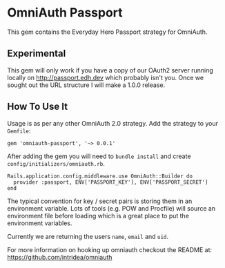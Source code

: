 # OmniAuth Passport

This gem contains the Everyday Hero Passport strategy for OmniAuth.

## Experimental

This gem will only work if you have a copy of our OAuth2 server running locally on http://passport.edh.dev which probably isn't you. Once we sought out the URL structure I will make a 1.0.0 release.

## How To Use It

Usage is as per any other OmniAuth 2.0 strategy. Add the strategy to your `Gemfile`:

    gem 'omniauth-passport', '~> 0.0.1'

After adding the gem you will need to `bundle install` and create `config/initializers/omniauth.rb`.

    Rails.application.config.middleware.use OmniAuth::Builder do
      provider :passport, ENV['PASSPORT_KEY'], ENV['PASSPORT_SECRET']
    end

The typical convention for key / secret pairs is storing them in an environment variable. Lots of tools (e.g. POW and Procfile) will source an environment file before loading which is a great place to put the environment variables.

Currently we are returning the users `name`, `email` and `uid`.

For more information on hooking up omniauth checkout the README at: https://github.com/intridea/omniauth
